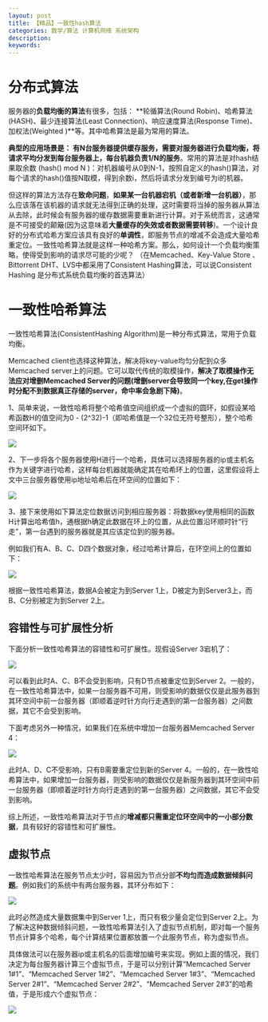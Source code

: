 ```yaml
---
layout: post
title: 【精品】一致性hash算法
categories: 数学/算法 计算机网络 系统架构
description: 
keywords: 
---
```



# 分布式算法

服务器的**负载均衡的算法**有很多，包括： **轮循算法(Round Robin)、哈希算法(HASH)、最少连接算法(Least Connection)、响应速度算法(Response Time)、加权法(Weighted )**等。其中哈希算法是最为常用的算法。
 
**典型的应用场景是： 有N台服务器提供缓存服务，需要对服务器进行负载均衡，将请求平均分发到每台服务器上，每台机器负责1/N的服务**。常用的算法是对hash结果取余数 (hash() mod N )：对机器编号从0到N-1，按照自定义的hash()算法，对每个请求的hash()值按N取模，得到余数i，然后将请求分发到编号为i的机器。
 
但这样的算法方法存在**致命问题**，**如果某一台机器宕机（或者新增一台机器）**，那么应该落在该机器的请求就无法得到正确的处理，这时需要将当掉的服务器从算法从去除，此时候会有服务器的缓存数据需要重新进行计算。对于系统而言，这通常是不可接受的颠簸(因为这意味着**大量缓存的失效或者数据需要转移**)。一个设计良好的分布式哈希方案应该具有良好的**单调性**，即服务节点的增减不会造成大量哈希重定位。一致性哈希算法就是这样一种哈希方案。那么，如何设计一个负载均衡策略，使得受到影响的请求尽可能的少呢？ （在Memcached、Key-Value Store 、Bittorrent DHT、LVS中都采用了Consistent Hashing算法，可以说Consistent Hashing 是分布式系统负载均衡的首选算法）


 
# 一致性哈希算法

一致性哈希算法(ConsistentHashing Algorithm)是一种分布式算法，常用于负载均衡。

Memcached client也选择这种算法，解决将key-value均匀分配到众多Memcached server上的问题。它可以取代传统的取模操作，**解决了取模操作无法应对增删Memcached Server的问题(增删server会导致同一个key,在get操作时分配不到数据真正存储的server，命中率会急剧下降)**。

1、简单来说，一致性哈希将整个哈希值空间组织成一个虚拟的圆环，如假设某哈希函数H的值空间为0 - (2^32)-1（即哈希值是一个32位无符号整形），整个哈希空间环如下。

![](/images/posts/2017-11-02-assisstent-hash.md/1.png)

2、下一步将各个服务器使用H进行一个哈希，具体可以选择服务器的ip或主机名作为关键字进行哈希，这样每台机器就能确定其在哈希环上的位置，这里假设将上文中三台服务器使用ip地址哈希后在环空间的位置如下： 

![](/images/posts/2017-11-02-assisstent-hash.md/2.png)
 

3、接下来使用如下算法定位数据访问到相应服务器：将数据key使用相同的函数H计算出哈希值h，通根据h确定此数据在环上的位置，从此位置沿环顺时针“行走”，第一台遇到的服务器就是其应该定位到的服务器。

例如我们有A、B、C、D四个数据对象，经过哈希计算后，在环空间上的位置如下：

![](/images/posts/2017-11-02-assisstent-hash.md/3.png)
 
根据一致性哈希算法，数据A会被定为到Server 1上，D被定为到Server3上，而B、C分别被定为到Server 2上。
 
## 容错性与可扩展性分析

下面分析一致性哈希算法的容错性和可扩展性。现假设Server 3宕机了：
 
![](/images/posts/2017-11-02-assisstent-hash.md/4.png)

可以看到此时A、C、B不会受到影响，只有D节点被重定位到Server 2。一般的，在一致性哈希算法中，如果一台服务器不可用，则受影响的数据仅仅是此服务器到其环空间中前一台服务器（即顺着逆时针方向行走遇到的第一台服务器）之间数据，其它不会受到影响。


下面考虑另外一种情况，如果我们在系统中增加一台服务器Memcached Server 4： 

![](/images/posts/2017-11-02-assisstent-hash.md/5.png)

此时A、D、C不受影响，只有B需要重定位到新的Server 4。一般的，在一致性哈希算法中，如果增加一台服务器，则受影响的数据仅仅是新服务器到其环空间中前一台服务器（即顺着逆时针方向行走遇到的第一台服务器）之间数据，其它不会受到影响。

综上所述，一致性哈希算法对于节点的**增减都只需重定位环空间中的一小部分数据**，具有较好的容错性和可扩展性。

 
## 虚拟节点

一致性哈希算法在服务节点太少时，容易因为节点分部**不均匀而造成数据倾斜问题**。例如我们的系统中有两台服务器，其环分布如下： 

![](/images/posts/2017-11-02-assisstent-hash.md/6.png)

此时必然造成大量数据集中到Server 1上，而只有极少量会定位到Server 2上。为了解决这种数据倾斜问题，一致性哈希算法引入了虚拟节点机制，即对每一个服务节点计算多个哈希，每个计算结果位置都放置一个此服务节点，称为虚拟节点。

具体做法可以在服务器ip或主机名的后面增加编号来实现。例如上面的情况，我们决定为每台服务器计算三个虚拟节点，于是可以分别计算“Memcached Server 1#1”、“Memcached Server 1#2”、“Memcached Server 1#3”、“Memcached Server 2#1”、“Memcached Server 2#2”、“Memcached Server 2#3”的哈希值，于是形成六个虚拟节点： 

![](/images/posts/2017-11-02-assisstent-hash.md/7.png)



 
 
 
 
 


